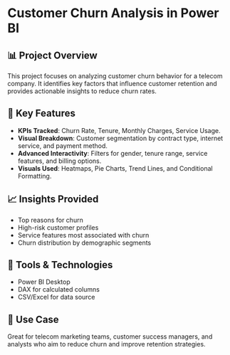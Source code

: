 # Customer Churn Analysis in Power BI

## 📊 Project Overview
This project focuses on analyzing customer churn behavior for a telecom company. It identifies key factors that influence customer retention and provides actionable insights to reduce churn rates.

## 🧩 Key Features
- **KPIs Tracked**: Churn Rate, Tenure, Monthly Charges, Service Usage.
- **Visual Breakdown**: Customer segmentation by contract type, internet service, and payment method.
- **Advanced Interactivity**: Filters for gender, tenure range, service features, and billing options.
- **Visuals Used**: Heatmaps, Pie Charts, Trend Lines, and Conditional Formatting.

## 📈 Insights Provided
- Top reasons for churn
- High-risk customer profiles
- Service features most associated with churn
- Churn distribution by demographic segments

## 📁 Tools & Technologies
- Power BI Desktop
- DAX for calculated columns
- CSV/Excel for data source

## 📎 Use Case
Great for telecom marketing teams, customer success managers, and analysts who aim to reduce churn and improve retention strategies.
